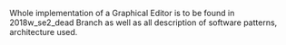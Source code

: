 Whole implementation of a Graphical Editor is to be found in 2018w_se2_dead Branch as well as all description of software patterns, architecture used.
